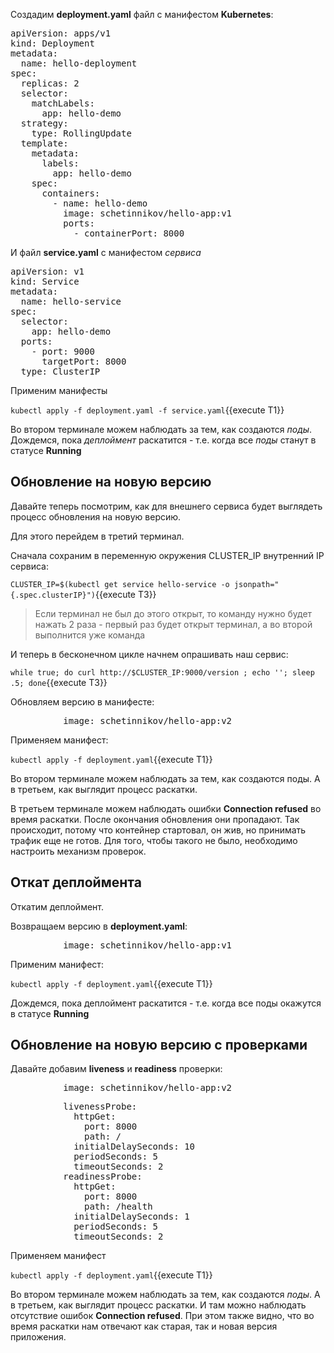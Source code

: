 Создадим **deployment.yaml** файл с манифестом **Kubernetes**: 

<pre class="file" data-filename="./deployment.yaml" data-target="replace">
apiVersion: apps/v1
kind: Deployment
metadata:
  name: hello-deployment
spec:
  replicas: 2
  selector:
    matchLabels:
      app: hello-demo
  strategy:
    type: RollingUpdate
  template:
    metadata:
      labels:
        app: hello-demo
    spec:
      containers:
        - name: hello-demo
          image: schetinnikov/hello-app:v1
          ports:
            - containerPort: 8000
</pre>

И файл **service.yaml** с манифестом *сервиса* 

<pre class="file" data-filename="./service.yaml" data-target="replace">
apiVersion: v1
kind: Service
metadata:
  name: hello-service
spec:
  selector:
    app: hello-demo
  ports:
    - port: 9000
      targetPort: 8000
  type: ClusterIP
</pre>

Применим манифесты

`kubectl apply -f deployment.yaml -f service.yaml`{{execute T1}}

Во втором терминале можем наблюдать за тем, как создаются *поды*. 
Дождемся, пока *деплоймент* раскатится - т.е. когда все *поды* станут в статусе **Running**

## Обновление на новую версию

Давайте теперь посмотрим, как для внешнего сервиса будет выглядеть процесс обновления на новую версию. 

Для этого перейдем в третий терминал.

Сначала сохраним в переменную окружения CLUSTER_IP внутренний IP cервиса:

`CLUSTER_IP=$(kubectl get service hello-service -o jsonpath="{.spec.clusterIP}")`{{execute T3}}

> Если терминал не был до этого открыт, то команду нужно будет нажать 2 раза - первый раз будет открыт терминал, а во второй выполнится уже команда

И теперь в бесконечном цикле начнем опрашивать наш сервис:

`while true; do curl http://$CLUSTER_IP:9000/version ; echo ''; sleep .5; done`{{execute T3}}


Обновляем версию в манифесте:

<pre class="file" data-filename="./deployment.yaml" data-target="insert" data-marker="          image: schetinnikov/hello-app:v1">
          image: schetinnikov/hello-app:v2</pre>

Применяем манифест: 

`kubectl apply -f deployment.yaml`{{execute T1}}

Во втором терминале можем наблюдать за тем, как создаются поды. 
А в третьем, как выглядит процесс раскатки. 

В третьем терминале можем наблюдать ошибки **Connection refused** во время раскатки. После окончания обновления они пропадают. Так происходит, потому что контейнер стартовал, он жив, но принимать трафик еще не готов. Для того, чтобы такого не было, необходимо настроить механизм проверок. 

## Откат деплоймента

Откатим деплоймент.

Возвращаем версию в **deployment.yaml**:

<pre class="file" data-filename="./deployment.yaml" data-target="insert" data-marker="          image: schetinnikov/hello-app:v2">
          image: schetinnikov/hello-app:v1</pre>

Применим манифест: 

`kubectl apply -f deployment.yaml`{{execute T1}}

Дождемся, пока деплоймент раскатится - т.е. когда все поды окажутся в статусе **Running**

## Обновление на новую версию с проверками

Давайте добавим  **liveness** и **readiness** проверки:

<pre class="file" data-filename="./deployment.yaml" data-target="insert" data-marker="          image: schetinnikov/hello-app:v1">
          image: schetinnikov/hello-app:v2</pre>

<pre class="file" data-filename="./deployment.yaml" data-target="append">
          livenessProbe:
            httpGet:
              port: 8000
              path: /
            initialDelaySeconds: 10
            periodSeconds: 5
            timeoutSeconds: 2
          readinessProbe:
            httpGet:
              port: 8000
              path: /health
            initialDelaySeconds: 1
            periodSeconds: 5
            timeoutSeconds: 2
</pre>

Применяем манифест

`kubectl apply -f deployment.yaml`{{execute T1}}

Во втором терминале можем наблюдать за тем, как создаются *поды*. 
А в третьем, как выглядит процесс раскатки. И там можно наблюдать отсутствие ошибок **Connection refused**. При этом также видно, что во время раскатки нам отвечают как старая, так и новая версия приложения. 
